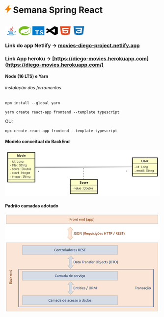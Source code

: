 # ![DevSuperior logo](https://raw.githubusercontent.com/devsuperior/bds-assets/main/ds/devsuperior-logo-small.png) Semana Spring React

   <div style="display: inline_block"><br>
  <img align="center" alt="Diego-Java" height="30" width="40" src="https://raw.githubusercontent.com/devicons/devicon/master/icons/java/java-original.svg">
  <img align="center" alt="Diego-Spring" height="30" width="40" src="https://raw.githubusercontent.com/devicons/devicon/master/icons/spring/spring-original.svg">
   <img align="center" alt="Rafa-Html5" height="30" width="40" src="https://raw.githubusercontent.com/devicons/devicon/master/icons/typescript/typescript-plain.svg">
       <img align="center" alt="Rafa-Html5" height="30" width="40" src="https://raw.githubusercontent.com/devicons/devicon/master/icons/vscode/vscode-plain.svg">
     <img align="center" alt="Rafa-Html5" height="30" width="40" src="https://raw.githubusercontent.com/devicons/devicon/master/icons/html5/html5-plain.svg">
    <img align="center" alt="Rafa-CSS" height="30" width="40" src="https://raw.githubusercontent.com/devicons/devicon/master/icons/css3/css3-plain.svg">


  
### Link do app Netlify -> [movies-diego-project.netlify.app ](movies-diego-project.netlify.app)
   
### Link App heroku -> [https://diego-movies.herokuapp.com](https://diego-movies.herokuapp.com/)


#### Node (16 LTS) e Yarn

###### instalação das ferramentas



```
npm install --global yarn
```



```
yarn create react-app frontend --template typescript
```
OU:
```
npx create-react-app frontend --template typescript
```


#### Modelo conceitual do BackEnd
![Image](https://raw.githubusercontent.com/devsuperior/bds-assets/main/sds/dsmovie-dominio.png "Modelo conceitual")


#### Padrão camadas adotado

![Image](https://github.com/devsuperior/bds-assets/raw/main/sds/padrao-camadas.png "Padrão camadas")
